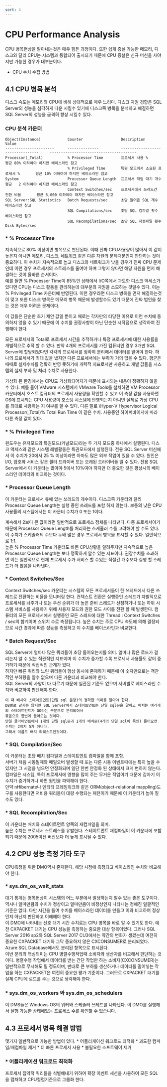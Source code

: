 ```yaml
---
sort: 4
---
```


# CPU Performance Analysis

CPU 병목현상을 알아내는것은 매우 힘든 과정이다. 또한 쉽게 증설 가능한 메모리, 디스크와 달리 CPU는 시스템과 통합되어 출시되기 때문에 CPU 증설은 신규 머신을 사야지만 가능한 경우가 대부분이다. 

* CPU 수치 수집 방법

## 4.1 CPU 병목 분석    
디스크 속도는 메모리와 CPU에 비해 상대적으로 매우 느리다. 디스크 자원 경합은 SQL Server의 성능을 심각하게 다운 시킬수 있기에 디스크쪽 병목을 분석하고 해결하면 SQL Server의 성능을 급격히 향상 시킬수 있다.

### CPU 분석 카운터

```
Object(Instance)            Counter                 Description                           Value
----------------------      --------------          ---------------------------------     ---------------------------------------
Processor(_Total)           % Processor Time        프로세서 사용 %                       평균 80% 이하여야 하지만 베이스라인 참고
                            % Privileged Time       특권 모드에서 소요된 프로세서 %       평균 10% 이하여야 하지만 베이스라인 참고
System                      Processor Queue Length  프로세서 작업 대기 개수               평균   2 이하여야 하지만 베이스라인 참고
                            Context Switches/sec    프로세서에서 쓰레드간 전환 비율       평균 5,000 이하여야 하지만 베이스라인 참고
SQL Server:SQL Statistics   Batch Requests/sec      초당 들어온 SQL 개수                  베이스라인 참고
                            SQL Compilations/sec    초당 SQL 컴파일 횟수                  베이스라인 참고
                            SQL Recompilations/sec  초당 SQL 재컴파일 횟수Disk Bytes/sec 
```

### * % Processor Time
지속적으로 80% 이상이면 병목으로 판단된다. 이때 진짜 CPU사용량이 많아서 이 값이 높은지 아니면 메모리, 디스크, 네트워크 같은 다른 자원의 문제때문인지 판단하는 것이 중요하다. 이 수치가 지속적으로 높고 디스크와 네트워크가 낮을 경우가 진짜 CPU 문제인데 이런 경우 프로세서의 스트레스를 줄여야 하며 그렇지 않다면 해당 자원을 먼저 해결하는 것이 올바른 순서이다.  
예를 들면 % Processor Time이 85%인 상태에서 I/O쪽에서 과도한 디스크 액세스가 있다면 CPU는 디스크 활동을 관리하는데 대부분의 자원을 소모하는 것일수 있다. 이는 % Privileged Time 카운터에 반영된다. 이런 경우라면 디스크 병목을 먼저 해결하는것이 맞고 또한 디스크 병목은 메모리 병목 때문에 발생할수도 있기 때문에 진짜 범인을 찾는 것은 매우 어려운 문제이다.

이 값들은 단순한 초기 제안 값일 뿐이고 때로는 각자만의 타당한 이유로 이런 수치에 동의하지 않을 수 있기 때문에 이 수치를 권장사항이 아닌 단순한 시작점으로 생각하여 진행해야 한다.
 
모든 프로세서의 Total로 프로세서 시간을 추적하거나 특정 프로세서에 대한 사용률을 개별적으로 추적 할 수 있다. 만약 4개의 프로세서를 가진 컴퓨터인 경우 3개만 SQL Server에 할당되었다면 각각의 프로세서를 정확히 분리해서 데이터를 얻어야 한다. 하나의 프로세서가 최대 값을 냈지만 다른 프로세서에는 부하가 거의 없을 수 있다. 평균은 때때로 실제수치를 정확히 반영 못하기에 개략적 지표로서만 사용하고 개별 값들을 시스템의 실제 부하 및 처리 수치로 사용한다. 

가상화 된 환경에서는 CPU도 가상화되어지기 때문에 표시되는 내용이 정확하지 않을 수 있다. 예를 들어 VMware 시스템에서 VMware Tools를 설치하면 VM Processor 카운터에서 호스트 컴퓨터의 프로세서 사용량을 확인할 수 있고 이 측정 값을 사용하면 OS에 표시되는 CPU 사용량이 호스팅 시스템에 반영되는지 아니면 실제로 가상 CPU를 최대로 사용하는 지 여부를 알 수 있다. 다른 말로 \Hyper-V Hypervisor Logical Processor(_Total)\% Total Run Time 이 같은 수치.
사용중인 하이퍼바이저에 따라 다른 측정 값이 있다.

### * % Privileged Time
윈도우는 유저모드와 특권모드(커널모드)라는 두 가지 모드중 하나에서 실행된다. 디스크 액세스와 같은 시스템 레벨활동은 특권모드에서 실행된다. 전용 SQL Server 머신에서 이 수치가 20에서 25 % 이상이라면 아마도 많은 외부 작업이 있을 수 있다. 원인은 I/O, 암호화 서비스 같은 필터 드라이버 또는 오래된 드라이버들 일 수 있다. 전용 SQL Server에서 이 카운터는 많아야 5에서 10%여야 하지만 더 중요한 것은 평상시의 베이스라인 데이터와 비교하는 것이다.

### * Processor Queue Length
이 카운터는 프로세서 큐에 있는 쓰레드의 개수이다. 디스크쪽 카운터와 달리 Processor Queue Length는 실행 중인 쓰레드를 포함 하지 않는다. 보통의 낮은 CPU 사용률의 시스템에서는 이 카운터 수치가 0 또는 1이다.

계속해서 2보다 큰 값이라면 일반적으로 프로세스 정체를 나타낸다. 다중 프로세서이기 때문에 Processor Queue Length를 처리하는 스케줄러 수를 고려해야 할 수도 있다. 이 수치가 스케줄러의 수보다 두배 많은 경우 프로세서 병목을 표시할 수 있다. 일반적으로 1:1.  
높은 % Processor Time 카운터도 바쁜 CPU상황을 알려주지만 지속적으로 높은 Processor Queue Length는 보다 명확하게 알수 있는 지표이다. 권장수치를 초과하면 이는 일반적으로 현재 프로세서 수가 서비스 할 수있는 적절간 개수보다 실행 할 스레드가 더 많음을 나타낸다.

### * Context Switches/Sec
Context Switches/sec 카운터는 시스템의 모든 프로세서들이 한 쓰레드에서 다른 쓰레드로 전환하는 비율을 모니터링 한다. 컨텍스트 전환은 실행중인 스레드가 자발적으로 프로세서를 놔주거나 또는 우선 순위가 더 높은 준비 스레드가 선점하거나 또는 하위 시스템 서비스를 사용하기 위해 사용자 모드와 권한 모드 사이를 전환 할 때 발생한다. 컴퓨터의 모든 프로세서에서 실행중인 모든 스레드에 대한 Thread : Context Switches / sec의 합계이며 스위치 수로 측정됩니다. 높은 수치는 주로 CPU 속도에 의해 결정되므로 시간 경과에 따른 성능을 측정하고 이 수치를 베이스라인과 비교한다.

### * Batch Request/Sec
SQL Server에 얼마나 많은 쿼리들이 초당 들어오는지를 의미. 얼마나 많은 로드가 걸리는지 알 수 있는 직관적인 지표이며 이 수치가 증가할 수록 프로세서 사용률도 같이 증가하기 때문에 직접적인 관계가 있다.  
하지만 빠른 쿼리와 느린 쿼리들이 항상 동시에 존재하기 때문에 이 숫자만으로는 객관적인 부하량을 알수 없으며 다른 카운터과 비교해야 한다.  
SQL Server의 사양이 다 다르기 때문에 일관된 기준도 없으며 서버별로 베이스라인 수치와 비교하여 판단해야 한다.  

    이 때 배치와 스테이트먼트(단일 sql 문장)의 정확한 의미를 알아야 한다. 
    DB별로 같지는 않지만 SQL Server에서 스테이트먼트는 단일 sql문을 말하고 배치는 여러개의 스테이트먼트가 GO라는 구분으로 분리되어서
    묶음으로 한번에 들어오는 것이다.
    만일 클라이언트에서 1개의 단일 sql문과 1개의 배치문(4개의 단일 sql이 묶인) 들어오면 수치는 2이지 5가 아니다.
    그래서 이름도 배치 리퀘스트인것이다.

### * SQL Compilation/Sec
이 카운터는 초당 배치 컴파일과 스테이트먼트 컴파일을 함께 포함.  
서버가 처음 시동될때와 페일오버 발생할 때 또는 다른 시동 이벤트때에는 특히 높을 수 있지만 그 시점을 넘으면 안정화되며 일단 한번 안정화 된 상태에서 크게 변하지 않는다. 컴파일은  시스템, 특히 프로세서에 영향을 많이 주는 무거운 작업이기 때문에 갑자기 이 수치가 증가하거나 하면 원인을 파악해야 한다.  
만약 nHibernate나 엔티티 프레임워크와 같은 ORM(object-relational mappling)도구를 사용한다면 저비용 쿼리들이 대량 수행되는 패턴이기 때문에 이 카운터가 높아 질 수도 있다. 

### * SQL Recompilation/Sec
이 카운터는 배치와 스테이트먼트 양쪽의 재컴파일을 의미.  
높은 수치는 프로세서 스트레스를 유발한다. 스테이트먼트 재컴파일이 이 카운터에 포함되기 때문에 2005이전 버전보다 더 높게 표시될 수 있다. 

## 4.2 CPU 성능 측정 기타 도구 
CPU측정을 위한 DMO역시 존재한다. 해당 시점에 측정되고 베이스라인 수치와 비교해야 한다.

### * sys.dm_os_wait_stats
대기 통계는 병목현상이 시스템의 어느 부분에서 발생하는지 알수 있는 좋은 도구이다. 역시나 얼마만큼의 수치가 정상이고 얼마만큼이 비정상인지 나타내는 정해진 일괄적인 기준은 없다. 다만 시간을 들여 수치를 베이스라인 데이터를 만들고 이와 비교하여 정상인지 아닌지 판단하고 이해해야 한다.  
이 DMO에 나타내는 신호 대기 시간 수치로는 CPU 병목을 바로 알 수 있기도 한다.
예전 CXPACKET 대기는 CPU 성능을 측정하는 중요한 대상 항목이었다. 그러나 SQL Server 2016 sp2와 SQL Server 2017 CU3에서는 약간의 변화가 생겼는데 여전히 중요한 CXPACKET 대기와 그닥 중요하지 않은 CXCONSUMER로 분리되었다. Azure SQL Database에서도 분리된 항목으로 표시된다.  
이번 분리의 핵심의미는 CPU 병렬수행작업때 소비자와 생산자를 비교해서 판단하는 것이다. 병렬수행 작업에서 데이터를 받는 간단 작업만 하는 소비자(CXCONSUMER)는 일반적으로 무시해도 될 정도이며, 반대로 큰 부하를 생산하거나 데이터를 밀어넣는 작업을 하는 CXPACKET은 여전히 중요한 평가 기준이다. 그러므로 CXPACKET 대기를 실제 CPU에 로드를 주는 것으로 생각해야 한다. 

### * sys.dm_os_workers 와 sys.dm_os_schedulers
이 DMS들은  Windows OS의 워커와 스케줄러 쓰레드를 나타낸다. 이 DMO를 실행해서 실행 가능한 상태에있는 프로세스 수를 확인할 수 있습니다.

## 4.3 프로세서 병목 해결 방법
몇가지 일반적으로 가능한 방법이 있다.
    * 어플리케이션 워크로드 최적화
    * 과도한 컴파일/재컴파일 제거
    * 더 빠른 프로세서 사용
    * 불필요한 소프트웨어 제거

### * 어플리케이션 워크로드 최적화
프로세서 집약적 쿼리들을 식별해내기 위하여 확장 이벤트 세션을 사용하여 모든 SQL을 캡처하고 CPU컬럼기준으로 그룹화 한다. 